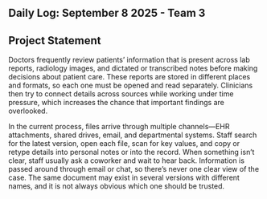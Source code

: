 ## Daily Log: September 8 2025 - Team 3

## Project Statement

Doctors frequently review patients’ information that is present across lab reports, radiology images, and dictated or transcribed notes before making decisions about patient care. These reports are stored in different places and formats, so each one must be opened and read separately. Clinicians then try to connect details across sources while working under time pressure, which increases the chance that important findings are overlooked.

In the current process, files arrive through multiple channels—EHR attachments, shared drives, email, and departmental systems. Staff search for the latest version, open each file, scan for key values, and copy or retype details into personal notes or into the record. When something isn’t clear, staff usually ask a coworker and wait to hear back. Information is passed around through email or chat, so there’s never one clear view of the case. The same document may exist in several versions with different names, and it is not always obvious which one should be trusted.
